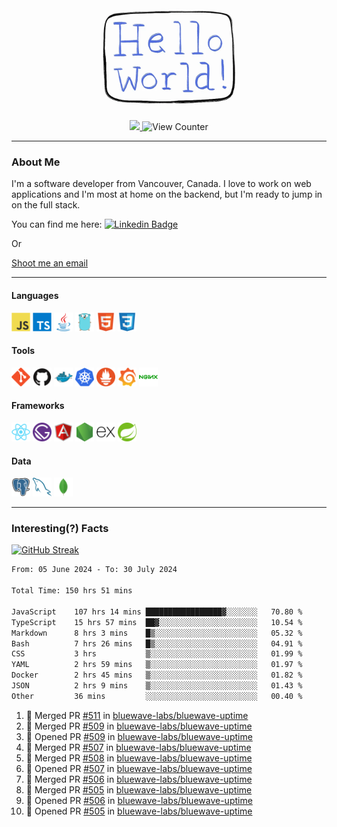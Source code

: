 <div align="center">
    <img src="./img/hello_world.webp" height="200px" width="">
    <div>
        <a href="https://www.linkedin.com/in/ajhollid">
            <img src="https://img.shields.io/badge/LinkedIn-blue"/>
        </a>
        <img src="https://komarev.com/ghpvc/?username=ajhollid&color=yellow" alt="View Counter">
    </div>
</div>

---

### About Me

I'm a software developer from Vancouver, Canada. I love to work on web applications and I'm most at home on the backend, but I'm ready to jump in on the full stack.

You can find me here: [![Linkedin Badge](https://img.shields.io/badge/-ajhollid-blue?style=flat&logo=Linkedin&logoColor=white)](https://www.linkedin.com/in/ajhollid)

Or

[Shoot me an email](mailto:ajhollid@gmail.com)

---

#### Languages

<div>
    <img src="./img/devicons/javascript-original.svg" width=30 height=30 alt="JavaScript">
    <img src="/img/devicons/typescript-original.svg" width=30 height=30 alt="TypeScript">
    <img src="./img/devicons/java-original.svg" width=30 height=30 alt="Java">
    <img src="./img/devicons/go-original.svg" width=30 height=30 alt="Golang">
    <img src="./img/devicons/html5-original.svg" width=30 height=30 alt="HTML 5">
    <img src="./img/devicons/css3-original.svg" width=30 height=30 alt="CSS 3">
</div>

#### Tools

<div>
    <img src="./img/devicons/git-original.svg" width=30 height=30 alt="Git">
    <img src="./img/devicons/github-original.svg" width=30 height=30 alt="Github">
    <img src="./img/devicons/docker-original.svg" width=30 
    height=30 alt="Docker">
    <img src="./img/devicons/kubernetes-original.svg" width=30 height=30 alt="K8">
    <img src="./img/devicons/prometheus-original.svg" width=30 height=30 alt="Prometheus">
    <img src="./img/devicons/grafana-original.svg" width=30 height=30 alt="Grafana">
    <img src="./img/devicons/nginx-original.svg" width=30 height=30 alt="Nginx">
</div>

#### Frameworks

<div>
    <img src="./img/devicons/react-original.svg" width=30 height=30 alt="React">
    <img src="./img/devicons/gatsby-original.svg" width=30 height=30 alt="Gatsby">
    <img src="./img/devicons/angularjs-original.svg" width=30 height=30 alt="AngularJS">
    <img src="./img/devicons/nodejs-original.svg" width=30 height=30 alt="NodeJS">
    <img src="./img/devicons/express-original.svg" width=30 height=30 alt="Express">
    <img src="./img/devicons/spring-original.svg" width=30 height=30 alt="Spring">
</div>

#### Data

<div>
    <img src="./img/devicons/postgresql-original.svg" width=30 height=30 alt="Postgresql">
    <img src="./img/devicons/mysql-original.svg" width=30 height=30 alt="Mysql">
    <img src="./img/devicons/mongodb-original.svg" width=30 height=30 alt="MongoDB">
</div>

---

### Interesting(?) Facts

[![GitHub Streak](http://github-readme-streak-stats.herokuapp.com?user=ajhollid)](https://git.io/streak-stats)

 <!--START_SECTION:waka-->

```txt
From: 05 June 2024 - To: 30 July 2024

Total Time: 150 hrs 51 mins

JavaScript    107 hrs 14 mins █████████████████▓░░░░░░░   70.80 %
TypeScript    15 hrs 57 mins  ██▓░░░░░░░░░░░░░░░░░░░░░░   10.54 %
Markdown      8 hrs 3 mins    █▒░░░░░░░░░░░░░░░░░░░░░░░   05.32 %
Bash          7 hrs 26 mins   █▒░░░░░░░░░░░░░░░░░░░░░░░   04.91 %
CSS           3 hrs           ▒░░░░░░░░░░░░░░░░░░░░░░░░   01.99 %
YAML          2 hrs 59 mins   ▒░░░░░░░░░░░░░░░░░░░░░░░░   01.97 %
Docker        2 hrs 45 mins   ▒░░░░░░░░░░░░░░░░░░░░░░░░   01.82 %
JSON          2 hrs 9 mins    ▒░░░░░░░░░░░░░░░░░░░░░░░░   01.43 %
Other         36 mins         ░░░░░░░░░░░░░░░░░░░░░░░░░   00.40 %
```

<!--END_SECTION:waka-->


<!--START_SECTION:activity-->
1. 🎉 Merged PR [#511](https://github.com/bluewave-labs/bluewave-uptime/pull/511) in [bluewave-labs/bluewave-uptime](https://github.com/bluewave-labs/bluewave-uptime)
2. 🎉 Merged PR [#509](https://github.com/bluewave-labs/bluewave-uptime/pull/509) in [bluewave-labs/bluewave-uptime](https://github.com/bluewave-labs/bluewave-uptime)
3. 💪 Opened PR [#509](https://github.com/bluewave-labs/bluewave-uptime/pull/509) in [bluewave-labs/bluewave-uptime](https://github.com/bluewave-labs/bluewave-uptime)
4. 🎉 Merged PR [#507](https://github.com/bluewave-labs/bluewave-uptime/pull/507) in [bluewave-labs/bluewave-uptime](https://github.com/bluewave-labs/bluewave-uptime)
5. 🎉 Merged PR [#508](https://github.com/bluewave-labs/bluewave-uptime/pull/508) in [bluewave-labs/bluewave-uptime](https://github.com/bluewave-labs/bluewave-uptime)
6. 💪 Opened PR [#507](https://github.com/bluewave-labs/bluewave-uptime/pull/507) in [bluewave-labs/bluewave-uptime](https://github.com/bluewave-labs/bluewave-uptime)
7. 🎉 Merged PR [#506](https://github.com/bluewave-labs/bluewave-uptime/pull/506) in [bluewave-labs/bluewave-uptime](https://github.com/bluewave-labs/bluewave-uptime)
8. 🎉 Merged PR [#505](https://github.com/bluewave-labs/bluewave-uptime/pull/505) in [bluewave-labs/bluewave-uptime](https://github.com/bluewave-labs/bluewave-uptime)
9. 💪 Opened PR [#506](https://github.com/bluewave-labs/bluewave-uptime/pull/506) in [bluewave-labs/bluewave-uptime](https://github.com/bluewave-labs/bluewave-uptime)
10. 💪 Opened PR [#505](https://github.com/bluewave-labs/bluewave-uptime/pull/505) in [bluewave-labs/bluewave-uptime](https://github.com/bluewave-labs/bluewave-uptime)
<!--END_SECTION:activity-->
